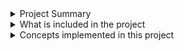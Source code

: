 <details>
<summary>Project Summary</summary>
  
---
A project that aims to expand Facebook capabilities(as of the time of writing the code, these are capabilities that do not exist in Facebook)
in an application that runs on the desktop.

---
</details>


<details>
<summary>What is included in the project</summary>

---

* A UI folder for the application and relevant details.
  
* The "brain" folder that handles BackEnd (calculations, functionality, and communication with the Facebook API).

* 3 Word files with the following names and details:
  1. __Name:__ "Explanation of the features in words and UML.docx".

     __Explains about:__ the three features and includes images and UML diagrams.

  2. __Name:__ "3 Design Patterns add-Factory, Singleton, Facade &UML.docx".
    
     __Explains about:__ A file that explains why did we add Multi-threading and where exactly in the code are they used,
    it also explains the first **B**(The meaning of B at the end of the explanation about the Word files).

  3. __Name:__ "6 Design Patterns add-Iterator, Visitor, Observer &UML.docx".

     __Explains about:__ A file that explains the second **B**.

  **B** = three design patterns implemented in the project and the reason for choosing and using each of them. In addition, UML diagrams for each of them are attached.

---
  
</details>


<details>
<summary>Concepts implemented in this project</summary>

  ---
  
* Multithreading
* Design patterns
* Work with API(legacy component in this case)
* Characterization and creation of UML diagrams

---

</details>
